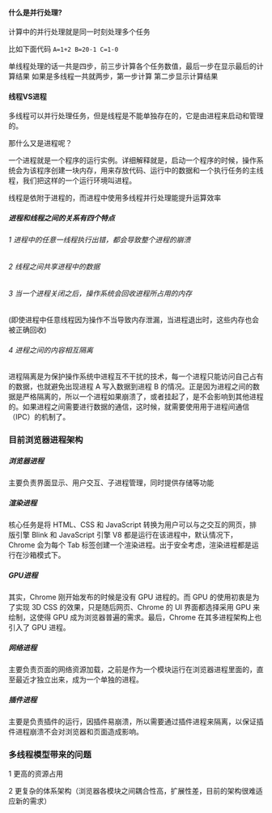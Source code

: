 #### 什么是并行处理?
计算中的并行处理就是同一时刻处理多个任务

比如下面代码
`
    A=1+2
    B=20-1
    C=1-0
`

单线程处理的话一共是四步，前三步计算各个任务数值，最后一步在显示最后的计算结果
如果是多线程一共就两步，第一步计算 第二步显示计算结果

#### 线程VS进程
多线程可以并行处理任务，但是线程是不能单独存在的，它是由进程来启动和管理的。

那什么又是进程呢？

一个进程就是一个程序的运行实例。详细解释就是，启动一个程序的时候，操作系统会为该程序创建一块内存，用来存放代码、运行中的数据和一个执行任务的主线程，我们把这样的一个运行环境叫进程。

线程是依附于进程的，而进程中使用多线程并行处理能提升运算效率

##### 进程和线程之间的关系有四个特点
###### 1 进程中的任意一线程执行出错，都会导致整个进程的崩溃

###### 2 线程之间共享进程中的数据

###### 3 当一个进程关闭之后，操作系统会回收进程所占用的内存
(即使进程中任意线程因为操作不当导致内存泄漏，当进程退出时，这些内存也会被正确回收)

###### 4 进程之间的内容相互隔离
进程隔离是为保护操作系统中进程互不干扰的技术，每一个进程只能访问自己占有的数据，也就避免出现进程 A 写入数据到进程 B 的情况。正是因为进程之间的数据是严格隔离的，所以一个进程如果崩溃了，或者挂起了，是不会影响到其他进程的。如果进程之间需要进行数据的通信，这时候，就需要使用用于进程间通信（IPC）的机制了。


### 目前浏览器进程架构
##### 浏览器进程
主要负责界面显示、用户交互、子进程管理，同时提供存储等功能
##### 渲染进程
核心任务是将 HTML、CSS 和 JavaScript 转换为用户可以与之交互的网页，排版引擎 Blink 和 JavaScript 引擎 V8 都是运行在该进程中，默认情况下，Chrome 会为每个 Tab 标签创建一个渲染进程。出于安全考虑，渲染进程都是运行在沙箱模式下。

##### GPU进程
其实，Chrome 刚开始发布的时候是没有 GPU 进程的。而 GPU 的使用初衷是为了实现 3D CSS 的效果，只是随后网页、Chrome 的 UI 界面都选择采用 GPU 来绘制，这使得 GPU 成为浏览器普遍的需求。最后，Chrome 在其多进程架构上也引入了 GPU 进程。
##### 网络进程
主要负责页面的网络资源加载，之前是作为一个模块运行在浏览器进程里面的，直至最近才独立出来，成为一个单独的进程。
##### 插件进程
主要是负责插件的运行，因插件易崩溃，所以需要通过插件进程来隔离，以保证插件进程崩溃不会对浏览器和页面造成影响。


### 多线程模型带来的问题
1 更高的资源占用

2 更复杂的体系架构（浏览器各模块之间耦合性高，扩展性差，目前的架构很难适应新的需求）